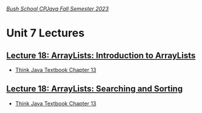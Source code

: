 [_Bush School CPJava Fall Semester 2023_](https://chandrunarayan.github.io/cpjava/)

# Unit 7 Lectures

## [Lecture 18: ArrayLists: Introduction to ArrayLists](../../lectures/lecture18.pdf)
* [Think Java Textbook Chapter 13](https://books.trinket.io/thinkjava2/chapter13.html)

## [Lecture 18: ArrayLists: Searching and Sorting](../../lectures/lecture19.pdf)
* [Think Java Textbook Chapter 13](https://books.trinket.io/thinkjava2/chapter13.html)

